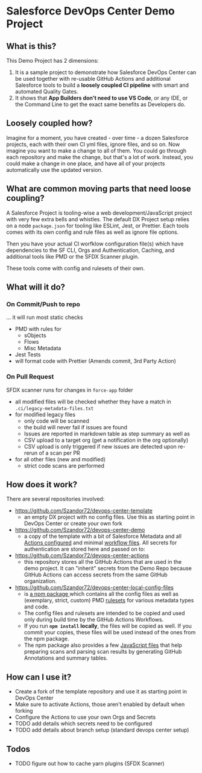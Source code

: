 # Salesforce DevOps Center Demo Project

## What is this?

This Demo Project has 2 dimensions:

1. It is a sample project to demonstrate how Salesforce DevOps Center can be used together with
   re-usable GitHub Actions and additional Salesforce tools to build a **loosely coupled **CI**
   pipeline** with smart and automated Quality Gates.
2. It shows that **App Builders don't need to use VS Code**, or any IDE, or the Command Line to get
   the exact same benefits as Developers do.

## Loosely coupled how?

Imagine for a moment, you have created - over time - a dozen Salesforce projects, each with their
own CI yml files, ignore files, and so on. Now imagine you want to make a change to all of them. You
could go through each repository and make the change, but that's a lot of work. Instead, you could
make a change in one place, and have all of your projects automatically use the updated version.

## What are common moving parts that need loose coupling?

A Salesforce Project is tooling-wise a web development/JavaScript project with very few extra bells
and whistles. The default DX Project setup relies on a node `package.json` for tooling like ESLint,
Jest, or Prettier. Each tools comes with its own config and rule files as well as ignore file
options.

Then you have your actual CI worfklow configuration file(s) which have dependencies to the SF CLI,
Orgs and Authentication, Caching, and additional tools like PMD or the SFDX Scanner plugin.

These tools come with config and rulesets of their own.

## What will it do?

### On Commit/Push to repo

... it will run most static checks

-   PMD with rules for
    -   sObjects
    -   Flows
    -   Misc Metadata
-   Jest Tests
-   will format code with Prettier (Amends commit, 3rd Party Action)

### On Pull Request

SFDX scanner runs for changes in `force-app` folder

-   all modified files will be checked whether they have a match in `.ci/legacy-metadata-files.txt`
-   for modified legacy files
    -   only code will be scanned
    -   the build will never fail if issues are found
    -   Issues are reported in markdown table as step summary as well as
    -   CSV upload to a target org (get a notification in the org optionally)
    -   CSV upload is only triggered if new issues are detected upon re-rerun of a scan per PR
-   for all other files (new and modified)
    -   strict code scans are performed

## How does it work?

There are several repositories involved:

-   https://github.com/Szandor72/devops-center-template
    -   an empty DX project with no config files. Use this as starting point in DevOps Center or
        create your own fork
-   https://github.com/Szandor72/devops-center-demo
    -   a copy of the template with a bit of Salesforce Metadata and all
        [Actions configured](https://github.com/Szandor72/devops-center-demo/actions) and minimal
        [workflow files](https://github.com/Szandor72/devops-center-demo/tree/main/.github/workflows).
        All secrets for authentication are stored here and passed on to:
-   https://github.com/Szandor72/devops-center-actions
    -   this repository stores all the GitHub Actions that are used in the demo project. It can
        "inherit" secrets from the Demo Repo because GitHub Actions can access secrets from the same
        GitHub organization.
-   https://github.com/Szandor72/devops-center-local-config-files
    -   is [a npm package ](https://www.npmjs.com/package/devops-center-local-config-files) which
        contains all the config files as well as (exemplary, strict, custom) PMD
        [rulesets](https://github.com/Szandor72/devops-center-local-config-files/tree/main/pmd-rulesets)
        for various metadata types and code.
    -   The config files and rulesets are intended to be copied and used only during build time by
        the GitHub Actions Workflows.
    -   If you run **`npm install` locally**, the files will be copied as well. If you commit your
        copies, these files will be used instead of the ones from the npm package.
    -   The npm package also provides a few
        [JavaScript files](https://github.com/Szandor72/devops-center-local-config-files/tree/main/ci-scripts)
        that help preparing scans and parsing scan results by generating GitHub Annotations and
        summary tables.

## How can I use it?

-   Create a fork of the template repository and use it as starting point in DevOps Center
-   Make sure to activate Actions, those aren't enabled by default when forking
-   Configure the Actions to use your own Orgs and Secrets
-   TODO add details which secrets need to be configured
-   TODO add details about branch setup (standard devops center setup)

## Todos

-   TODO figure out how to cache yarn plugins (SFDX Scanner)
